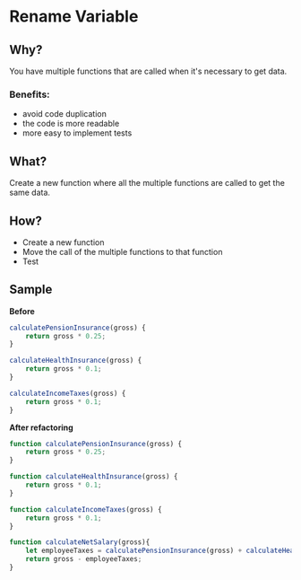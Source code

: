 # Rename Variable
## Why?
You have multiple functions that are called when it's necessary to get data.
### Benefits:
- avoid code duplication
- the code is more readable
- more easy to implement tests
## What?
Create a new function where all the multiple functions are called to get the same data.
## How?
- Create a new function
- Move the call of the multiple functions to that function
- Test
## Sample
**Before**
```js
calculatePensionInsurance(gross) {
    return gross * 0.25;
}

calculateHealthInsurance(gross) {
    return gross * 0.1;
}

calculateIncomeTaxes(gross) {
    return gross * 0.1;
}
```
**After refactoring**
```js
function calculatePensionInsurance(gross) {
    return gross * 0.25;
}

function calculateHealthInsurance(gross) {
    return gross * 0.1;
}

function calculateIncomeTaxes(gross) {
    return gross * 0.1;
}

function calculateNetSalary(gross){
    let employeeTaxes = calculatePensionInsurance(gross) + calculateHealthInsurance(gross) + calculateIncomeTaxes(gross);
    return gross - employeeTaxes;
}
```
